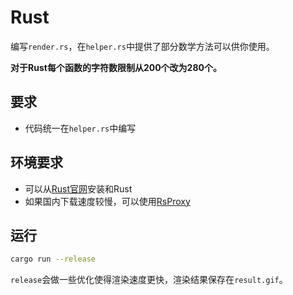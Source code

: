 # Rust

编写`render.rs`，在`helper.rs`中提供了部分数学方法可以供你使用。

**对于Rust每个函数的字符数限制从200个改为280个。**

## 要求

- 代码统一在`helper.rs`中编写

## 环境要求

- 可以从[Rust官网](https://www.rust-lang.org/)安装和Rust
- 如果国内下载速度较慢，可以使用[RsProxy](http://rsproxy.cn/)

## 运行

```bash
cargo run --release
```

`release`会做一些优化使得渲染速度更快，渲染结果保存在`result.gif`。